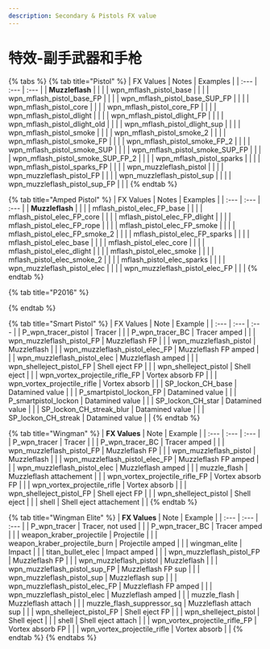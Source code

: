 ```yaml
---
description: Secondary & Pistols FX value
---
```


# 特效-副手武器和手枪

{% tabs %}
{% tab title="Pistol" %}
| FX Values | Notes | Examples |
| :--- | :--- | :--- |
| **Muzzleflash** |  |  |
| wpn\_mflash\_pistol\_base |  |  |
| wpn\_mflash\_pistol\_base\_FP |  |  |
| wpn\_mflash\_pistol\_base\_SUP\_FP |  |  |
| wpn\_mflash\_pistol\_core |  |  |
| wpn\_mflash\_pistol\_core\_FP |  |  |
| wpn\_mflash\_pistol\_dlight |  |  |
| wpn\_mflash\_pistol\_dlight\_FP |  |  |
| wpn\_mflash\_pistol\_dlight\_old |  |  |
| wpn\_mflash\_pistol\_dlight\_sup |  |  |
| wpn\_mflash\_pistol\_smoke |  |  |
| wpn\_mflash\_pistol\_smoke\_2 |  |  |
| wpn\_mflash\_pistol\_smoke\_FP |  |  |
| wpn\_mflash\_pistol\_smoke\_FP\_2 |  |  |
| wpn\_mflash\_pistol\_smoke\_SUP |  |  |
| wpn\_mflash\_pistol\_smoke\_SUP\_FP |  |  |
| wpn\_mflash\_pistol\_smoke\_SUP\_FP\_2 |  |  |
| wpn\_mflash\_pistol\_sparks |  |  |
| wpn\_mflash\_pistol\_sparks\_FP |  |  |
| wpn\_muzzleflash\_pistol |  |  |
| wpn\_muzzleflash\_pistol\_FP |  |  |
| wpn\_muzzleflash\_pistol\_sup |  |  |
| wpn\_muzzleflash\_pistol\_sup\_FP |  |  |
{% endtab %}

{% tab title="Amped Pistol" %}
| FX Values | Notes | Examples |
| :--- | :--- | :--- |
| **Muzzleflash** |  |  |
| mflash\_pistol\_elec\_FP\_base |  |  |
| mflash\_pistol\_elec\_FP\_core |  |  |
| mflash\_pistol\_elec\_FP\_dlight |  |  |
| mflash\_pistol\_elec\_FP\_rope |  |  |
| mflash\_pistol\_elec\_FP\_smoke |  |  |
| mflash\_pistol\_elec\_FP\_smoke\_2 |  |  |
| mflash\_pistol\_elec\_FP\_sparks |  |  |
| mflash\_pistol\_elec\_base |  |  |
| mflash\_pistol\_elec\_core |  |  |
| mflash\_pistol\_elec\_dlight |  |  |
| mflash\_pistol\_elec\_smoke |  |  |
| mflash\_pistol\_elec\_smoke\_2 |  |  |
| mflash\_pistol\_elec\_sparks |  |  |
| wpn\_muzzleflash\_pistol\_elec |  |  |
| wpn\_muzzleflash\_pistol\_elec\_FP |  |  |
{% endtab %}

{% tab title="P2016" %}

{% endtab %}

{% tab title="Smart Pistol" %}
| FX Values | Note | Example |
| :--- | :--- | :--- |
| P\_wpn\_tracer\_pistol | Tracer |  |
| P\_wpn\_tracer\_BC | Tracer amped |  |
| wpn\_muzzleflash\_pistol\_FP | Muzzleflash FP |  |
| wpn\_muzzleflash\_pistol | Muzzleflash |  |
| wpn\_muzzleflash\_pistol\_elec\_FP | Muzzleflash FP amped |  |
| wpn\_muzzleflash\_pistol\_elec | Muzzleflash amped |  |
| wpn\_shelleject\_pistol\_FP | Shell eject FP |  |
| wpn\_shelleject\_pistol | Shell eject |  |
| wpn\_vortex\_projectile\_rifle\_FP | Vortex absorb FP |  |
| wpn\_vortex\_projectile\_rifle | Vortex absorb |  |
| SP\_lockon\_CH\_base | Datamined value |  |
| P\_smartpistol\_lockon\_FP | Datamined value |  |
| P\_smartpistol\_lockon | Datamined value |  |
| SP\_lockon\_CH\_star | Datamined value |  |
| SP\_lockon\_CH\_streak\_blur | Datamined value |  |
| SP\_lockon\_CH\_streak | Datamined value |  |
{% endtab %}

{% tab title="Wingman" %}
| **FX Values** | Note | Example |
| :--- | :--- | :--- |
| P\_wpn\_tracer | Tracer |  |
| P\_wpn\_tracer\_BC | Tracer amped |  |
| wpn\_muzzleflash\_pistol\_FP | Muzzleflash FP |  |
| wpn\_muzzleflash\_pistol | Muzzleflash |  |
| wpn\_muzzleflash\_pistol\_elec\_FP | Muzzleflash FP amped |  |
| wpn\_muzzleflash\_pistol\_elec | Muzzleflash amped |  |
| muzzle\_flash | Muzzleflash attachement |  |
| wpn\_vortex\_projectile\_rifle\_FP | Vortex absorb FP |  |
| wpn\_vortex\_projectile\_rifle | Vortex absorb |  |
| wpn\_shelleject\_pistol\_FP | Shell eject FP |  |
| wpn\_shelleject\_pistol | Shell eject |  |
| shell | Shell eject attachement |  |
{% endtab %}

{% tab title="Wingman Elite" %}
| **FX Values** | Note | Example |
| :--- | :--- | :--- |
| P\_wpn\_tracer | Tracer, not used |  |
| P\_wpn\_tracer\_BC | Tracer amped |  |
| weapon\_kraber\_projectile | Projectile |  |
| weapon\_kraber\_projectile\_burn | Projectile amped |  |
| wingman\_elite | Impact |  |
| titan\_bullet\_elec | Impact amped |  |
| wpn\_muzzleflash\_pistol\_FP | Muzzleflash FP |  |
| wpn\_muzzleflash\_pistol | Muzzleflash |  |
| wpn\_muzzleflash\_pistol\_sup\_FP | Muzzleflash FP sup |  |
| wpn\_muzzleflash\_pistol\_sup | Muzzleflash sup |  |
| wpn\_muzzleflash\_pistol\_elec\_FP | Muzzleflash FP amped |  |
| wpn\_muzzleflash\_pistol\_elec | Muzzleflash amped |  |
| muzzle\_flash | Muzzleflash attach |  |
| muzzle\_flash\_suppressor\_sq | Muzzleflash attach sup |  |
| wpn\_shelleject\_pistol\_FP | Shell eject FP |  |
| wpn\_shelleject\_pistol | Shell eject |  |
| shell | Shell eject attach |  |
| wpn\_vortex\_projectile\_rifle\_FP | Vortex absorb FP |  |
| wpn\_vortex\_projectile\_rifle | Vortex absorb |  |
{% endtab %}
{% endtabs %}

